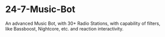# 24-7-Music-Bot
An advanced Music Bot, with 30+ Radio Stations, with capability of filters, like Bassboost, Nightcore, etc. and reaction interactivity.
